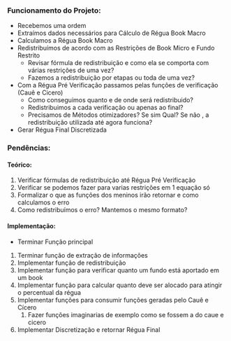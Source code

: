 ### Funcionamento do Projeto:
* Recebemos uma ordem
* Extraímos dados necessários para Cálculo de Régua Book Macro
* Calculamos a Régua Book Macro
* Redistribuímos de acordo com as Restrições de Book Micro e Fundo Restrito
	* Revisar fórmula de redistribuição e como ela se comporta com várias restrições de uma vez?
	* Fazemos  a redistribuição por etapas ou toda de uma vez?
* Com a Régua Pré Verificação passamos pelas funções de verificação (Cauê e Cicero)
	* Como conseguimos quanto e de onde será redistribuido?
	* Redistribuimos a cada verificação ou apenas ao final?
	* Precisamos de Métodos otimizadores? Se sim Qual? Se não , a redistribuição utilizada até agora funciona?
* Gerar Régua Final Discretizada

### Pendências:
#### Teórico:
1. Verificar fórmulas de redistribuição até Régua Pré Verificação
2. Verificar se podemos fazer para varias restrições em 1 equação só
3. Formalizar o que as funções dos meninos irão retornar e como calculamos o erro 
4. Como redistribuímos o erro? Mantemos o mesmo formato?
#### Implementação:
* Terminar Função principal
1. Terminar função de extração de informações
2. Implementar função de redistribuição
3. Implementar função para verificar quanto um fundo está aportado em um book
4. Implementar função para calcular quanto deve ser alocado para atingir o percentual da régua
5. Implementar funções para consumir funções geradas pelo Cauê e Cícero 
	1. Fazer funções imaginarias de exemplo como se fossem a do caue e cicero
6. Implementar Discretização e retornar Régua Final

